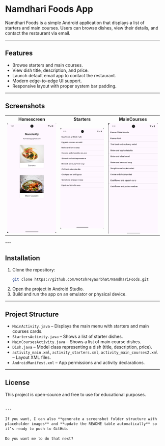 # Namdhari Foods App

Namdhari Foods is a simple Android application that displays a list of starters and main courses. Users can browse dishes, view their details, and contact the restaurant via email.

---

## Features

- Browse starters and main courses.
- View dish title, description, and price.
- Launch default email app to contact the restaurant.
- Modern edge-to-edge UI support.
- Responsive layout with proper system bar padding.

---

## Screenshots

<table>
  <tr>
    <th>Homescreen</th>
    <th>Starters</th>
    <th>MainCourses</th>
  </tr>
  <tr>
    <td><img src="screenshots/homescreen.png" width="250"></td>
    <td><img src="screenshots/Starters.png" width="250"></td>
    <td><img src="screenshots/MainCourse.png" width="250"></td>
  </tr>
</table>
---

## Installation

1. Clone the repository:
   ```bash
   git clone https://github.com/Notshreyasrbhat/NamdhariFoods.git


2. Open the project in Android Studio.
3. Build and run the app on an emulator or physical device.

---

## Project Structure

* `MainActivity.java` – Displays the main menu with starters and main courses cards.
* `StartersActivity.java` – Shows a list of starter dishes.
* `MainCoursesActivity.java` – Shows a list of main course dishes.
* `Dish.java` – Model class representing a dish (title, description, price).
* `activity_main.xml`, `activity_starters.xml`, `activity_main_courses2.xml` – Layout XML files.
* `AndroidManifest.xml` – App permissions and activity declarations.

---
## License

This project is open-source and free to use for educational purposes.

```

---

If you want, I can also **generate a screenshot folder structure with placeholder images** and **update the README table automatically** so it’s ready to push to GitHub.  

Do you want me to do that next?
```

